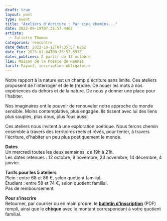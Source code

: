 ```yaml
---
draft: true
layout: post
type: event
title: "Ateliers d'écriture : Par cinq chemins..."
date: 2022-09-19T07:35:57.446Z
artiste:
  - Juliette Thomas
categories: rencontre
date_debut: 2022-10-12T07:35:57.626Z
date_fin: 2023-01-04T08:35:57.693Z
dates_publiees: A partir du 12 octobre
lieu: Maison de la Poésie de Rennes
tarif: Payant, inscription obligatoire
---
```

Notre rapport à la nature est un champ d'écriture sans limite. Ces ateliers proposent de l'interroger et de le (re)dire. De nouer les mots à nos expériences du dehors et de la nature. De nous y donner une place pour l'habiter. 

Nos imaginaires ont le pouvoir de renouveler notre approche du monde sensible. Moins contemplative, plus engagée. Ils tissent avec lui des liens plus souples, plus doux, plus fous aussi. 

Ces ateliers nous invitent à une exploration poétique. Nous ferons chemin ensemble à travers des territoires réels et rêvés, pour tenter, à travers l'écriture, d'habiter un peu plus poétiquement le monde.

**Dates**\
Un mercredi toutes les deux semaines, de 19h à 21h.\
Les dates retenues : 12 octobre, 9 novembre, 23 novembre, 14 décembre, 4 janvier.

**Tarifs pour les 5 ateliers**\
Plein : entre 68 et 86 €, selon quotient familial.\
Étudiant : entre 58 et 74 €, selon quotient familial.\
Pas de remboursement.

**Pour s’inscrire**\
Retourner, par courrier ou en main propre, le **[bulletin d’inscription](https://maiporennes.fr/imgs/inscription-ateliers-d-criture-micro-fictions.pdf)** (PDF) rempli, ainsi que le **chèque** avec le montant correspondant à votre quotient familial.